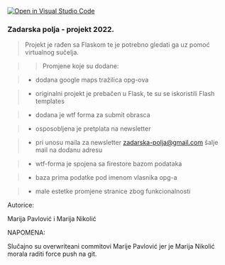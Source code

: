 [![Open in Visual Studio Code](https://classroom.github.com/assets/open-in-vscode-f059dc9a6f8d3a56e377f745f24479a46679e63a5d9fe6f495e02850cd0d8118.svg)](https://classroom.github.com/online_ide?assignment_repo_id=6994718&assignment_repo_type=AssignmentRepo)

### Zadarska polja - projekt 2022.

> Projekt je rađen sa Flaskom te je potrebno gledati ga uz pomoć virtualnog sučelja.

>> Promjene koje su dodane:

> - dodana google maps tražilica opg-ova

> - originalni projekt je prebačen u Flask, te su se iskoristili Flash templates

> - dodana je wtf forma za submit obrasca

> - osposobljena je pretplata na newsletter

> - pri unosu maila za newsletter zadarska-polja@gmail.com šalje mail na dodanu adresu

> - wtf-forma je spojena sa firestore bazom podataka

> - baza prima podatke pod imenom vlasnika opg-a

> - male estetke promjene stranice zbog funkcionalnosti

  
  
Autorice:

Marija Pavlović i Marija Nikolić  


NAPOMENA:

Slučajno su overwriteani commitovi Marije Pavlović jer je Marija Nikolić morala raditi force push na git.

